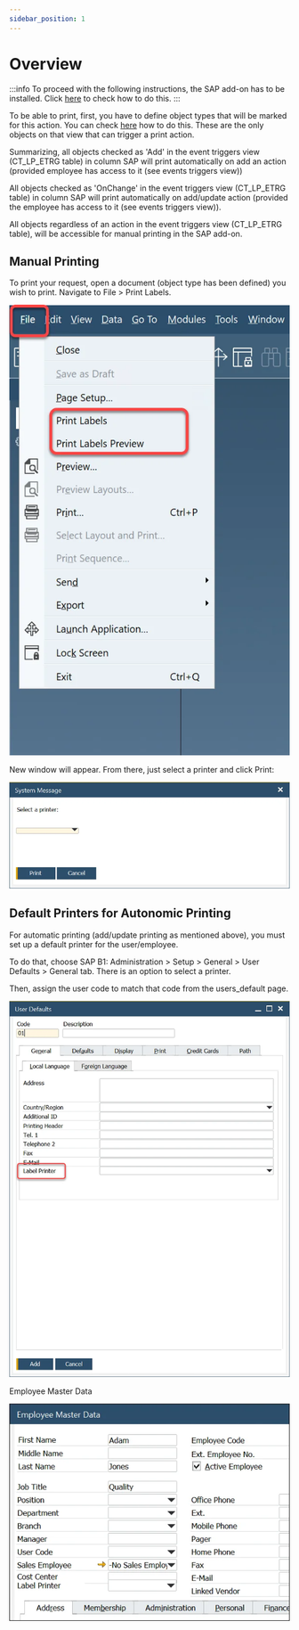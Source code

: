 ```yaml
---
sidebar_position: 1
---
```


# Overview

:::info
    To proceed with the following instructions, the SAP add-on has to be installed. Click [here](../../setup/computec-labels-sap-addon.md) to check how to do this.
:::

To be able to print, first, you have to define object types that will be marked for this action. You can check [here](../../setup/configuration/company-installation-and-configuration.md) how to do this. These are the only objects on that view that can trigger a print action.

Summarizing, all objects checked as 'Add' in the event triggers view (CT_LP_ETRG table) in column SAP will print automatically on add an action (provided employee has access to it (see events triggers view))

All objects checked as 'OnChange' in the event triggers view (CT_LP_ETRG table) in column SAP will print automatically on add/update action (provided the employee has access to it (see events triggers view)).

All objects regardless of an action in the event triggers view (CT_LP_ETRG table), will be accessible for manual printing in the SAP add-on.

## Manual Printing

To print your request, open a document (object type has been defined) you wish to print. Navigate to File > Print Labels.

![SAP Add-on](./media/sap-add-on/ct-labels-print-labels.webp)

New window will appear. From there, just select a printer and click Print:

![SAP Add-on](./media/sap-add-on/ct-labels-select-printer.webp)

## Default Printers for Autonomic Printing

For automatic printing (add/update printing as mentioned above), you must set up a default printer for the user/employee.

To do that, choose SAP B1: Administration > Setup > General > User Defaults > General tab. There is an option to select a printer.

Then, assign the user code to match that code from the users_default page.

![Defaults](./media/sap-add-on/ct-user-defaults.webp)

Employee Master Data

![Employee Master Data](./media/sap-add-on/ct-labels-employee-master-data.webp)
